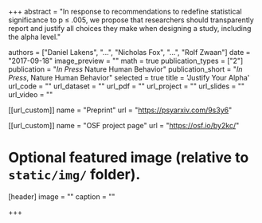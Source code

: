 +++
abstract = "In response to recommendations to redefine statistical significance to p ≤ .005, we propose that researchers should transparently report and justify all choices they make when designing a study, including the alpha level."

authors = ["Daniel Lakens", "...", "Nicholas Fox", "...", "Rolf Zwaan"]
date = "2017-09-18"
image_preview = ""
math = true
publication_types = ["2"]
publication = "*In Press* Nature Human Behavior"
publication_short = "*In Press*, Nature Human Behavior"
selected = true
title = 'Justify Your Alpha'
url_code = ""
url_dataset = ""
url_pdf = ""
url_project = ""
url_slides = ""
url_video = ""

[[url_custom]]
name = "Preprint"
url = "https://psyarxiv.com/9s3y6"

[[url_custom]]
name = "OSF project page"
url = "https://osf.io/by2kc/"



# Optional featured image (relative to `static/img/` folder).
[header]
image = ""
caption = ""

+++

